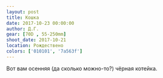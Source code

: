 ```yaml
---
layout: post
title: Кошка
date: 2017-10-23 00:00:00
author: Д.Г.
gear: [70D , 55-250mm]
shoot_date: 2017-10-21
location: Рождествено
colors: ['010101', '7a563f']
---
```

Вот вам осенняя (да сколько можно-то?) чёрная котейка.
